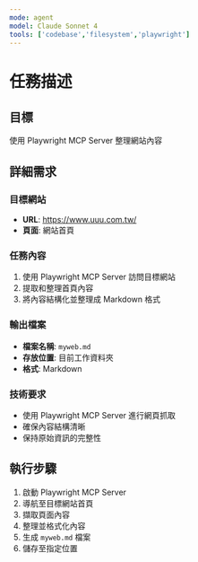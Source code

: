 ```yaml
---
mode: agent
model: Claude Sonnet 4
tools: ['codebase','filesystem','playwright']
---
```



# 任務描述

## 目標
使用 Playwright MCP Server 整理網站內容

## 詳細需求

### 目標網站
- **URL**: https://www.uuu.com.tw/
- **頁面**: 網站首頁

### 任務內容
1. 使用 Playwright MCP Server 訪問目標網站
2. 提取和整理首頁內容
3. 將內容結構化並整理成 Markdown 格式

### 輸出檔案
- **檔案名稱**: `myweb.md`
- **存放位置**: 目前工作資料夾
- **格式**: Markdown

### 技術要求
- 使用 Playwright MCP Server 進行網頁抓取
- 確保內容結構清晰
- 保持原始資訊的完整性

## 執行步驟
1. 啟動 Playwright MCP Server
2. 導航至目標網站首頁
3. 擷取頁面內容
4. 整理並格式化內容
5. 生成 `myweb.md` 檔案
6. 儲存至指定位置
